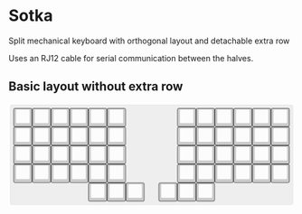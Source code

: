 # Sotka
Split mechanical keyboard with orthogonal layout and detachable extra row

Uses an RJ12 cable for serial communication between the halves.

## Basic layout without extra row
![](Img/layout.png)

